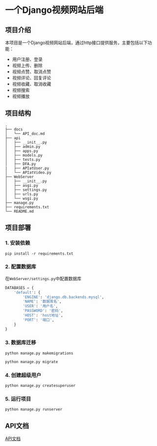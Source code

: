 # 一个Django视频网站后端

## 项目介绍

本项目是一个Django视频网站后端，通过http接口提供服务，主要包括以下功能：

- 用户注册、登录
- 视频上传、删除
- 视频点赞、取消点赞
- 视频评论、回复评论
- 视频收藏、取消收藏
- 视频搜索
- 视频播放

## 项目结构

```
.
├── docs
│   └── API_doc.md
├── api
│   ├── __init__.py
│   ├── admin.py
│   ├── apps.py
│   ├── models.py
│   ├── tests.py
│   ├── DFA.py
|   ├── APIatUser.py
│   └── APIatVideo.py
├── WebServer
│   ├── __init__.py
│   ├── asgi.py
│   ├── settings.py
│   ├── urls.py
│   └── wsgi.py
├── manage.py
├── requirements.txt
└── README.md
```

## 项目部署

### 1. 安装依赖

```
pip install -r requirements.txt
```

### 2. 配置数据库

在`WebServer/settings.py`中配置数据库

```python
DATABASES = {
    'default': {
        'ENGINE': 'django.db.backends.mysql',
        'NAME': '数据库名',
        'USER': '用户名',
        'PASSWORD': '密码',
        'HOST': 'host地址',
        'PORT': '端口',
    }
}
```

### 3. 数据库迁移

```
python manage.py makemigrations

```
```
python manage.py migrate
```

### 4. 创建超级用户

```
python manage.py createsuperuser
```

### 5. 运行项目

```
python manage.py runserver
```

## API文档

[API文档](docs/API_doc.md)

